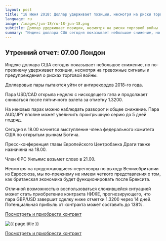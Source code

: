 ```yaml
---
layout: post
title: "18 Июня 2018: Доллар удерживает позиции, несмотря на риски торговой войны"
language: ru
image: /images/jun-18/ru-18-jun-18.png
subtitle: Доллар удерживает позиции, несмотря на риски торговой войны
summary: "Индекс доллара США сегодня показывает небольшое снижение, но по-прежнему удерживает позиции, несмотря на тревожные сигналы и предупреждения о рисках торговой войны"
---
```

##  Утренний отчет: 07.00 Лондон

Индекс доллара США сегодня показывает небольшое снижение, но по-прежнему удерживает позиции, несмотря на тревожные сигналы и предупреждения о рисках торговой войны.

Долларовые пары пытаются уйти от антирекордов 2018-го года.

Пара USD/CAD открыла неделю с нисходящего гэпа и продолжает снижаться после пятничного взлета за отметку 1.3200.

На иеновых парах можно наблюдать разворот и общее снижение. Пара AUD/JPY вполне может увеличить проигрышную серию до 5 дней подряд.
 
 
Сегодня в 18.00 начнется выступление члена федерального комитета США по открытым рынкам Ботича.

Пресс-конференция главы Европейского Центробанка Драги также назначена на 18.00.

Член ФРС Уильямс возьмет слово в 21.00.
 
 
Несмотря на продолжающиеся переговоры по выходу Великобритании из Евросоюза, мы по-прежнему не имеем четкого представления о том, как британская экономика будет функционировать после Брексита.

Отличной возможностью воспользоваться сложившейся ситуацией может стать приобретение контракта НИЖЕ, прогнозирующего, что пара GBP/USD завершит сделку ниже отметки 1.3200 через 14 дней. Потенциальная прибыль от контракта может составить до 138%.

<a href="http://record.binary.com/_bivVDfg8lHux76XffYA0JmNd7ZgqdRLk/1/market=forex&underlying=frxGBPUSD&formname=higherlower&duration_amount=14&duration_units=d&amount=10&amount_type=stake&expiry_type=duration&barrier=1.3200" target="_blank" rel="noopener noreferrer nofollow">Посмотреть и приобрести контракт</a>

<img src="{{ site.url }}/images/jun-18/ru-18-jun-18.png" alt="{{ page.title }}"  title="{{ page.title }}">

<a href="%LINK%%?https://www.binary.com/d/trade.cgi?market=forex&underlying=frxGBPUSD&formname=higherlower&duration_amount=14&duration_units=d&amount=10&amount_type=stake&expiry_type=duration&barrier=1.3200" target="_blank" rel="noopener noreferrer nofollow">Посмотреть и приобрести контракт</a>
